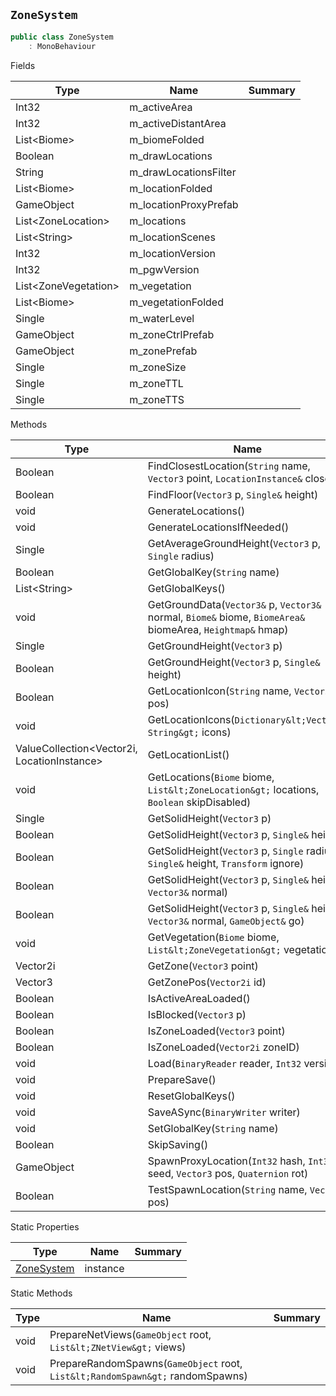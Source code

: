 ## `ZoneSystem`

```csharp
public class ZoneSystem
    : MonoBehaviour

```

Fields

| Type | Name | Summary | 
| --- | --- | --- | 
| Int32 | m_activeArea |  | 
| Int32 | m_activeDistantArea |  | 
| List&lt;Biome&gt; | m_biomeFolded |  | 
| Boolean | m_drawLocations |  | 
| String | m_drawLocationsFilter |  | 
| List&lt;Biome&gt; | m_locationFolded |  | 
| GameObject | m_locationProxyPrefab |  | 
| List&lt;ZoneLocation&gt; | m_locations |  | 
| List&lt;String&gt; | m_locationScenes |  | 
| Int32 | m_locationVersion |  | 
| Int32 | m_pgwVersion |  | 
| List&lt;ZoneVegetation&gt; | m_vegetation |  | 
| List&lt;Biome&gt; | m_vegetationFolded |  | 
| Single | m_waterLevel |  | 
| GameObject | m_zoneCtrlPrefab |  | 
| GameObject | m_zonePrefab |  | 
| Single | m_zoneSize |  | 
| Single | m_zoneTTL |  | 
| Single | m_zoneTTS |  | 


Methods

| Type | Name | Summary | 
| --- | --- | --- | 
| Boolean | FindClosestLocation(`String` name, `Vector3` point, `LocationInstance&` closest) |  | 
| Boolean | FindFloor(`Vector3` p, `Single&` height) |  | 
| void | GenerateLocations() |  | 
| void | GenerateLocationsIfNeeded() |  | 
| Single | GetAverageGroundHeight(`Vector3` p, `Single` radius) |  | 
| Boolean | GetGlobalKey(`String` name) |  | 
| List&lt;String&gt; | GetGlobalKeys() |  | 
| void | GetGroundData(`Vector3&` p, `Vector3&` normal, `Biome&` biome, `BiomeArea&` biomeArea, `Heightmap&` hmap) |  | 
| Single | GetGroundHeight(`Vector3` p) |  | 
| Boolean | GetGroundHeight(`Vector3` p, `Single&` height) |  | 
| Boolean | GetLocationIcon(`String` name, `Vector3&` pos) |  | 
| void | GetLocationIcons(`Dictionary&lt;Vector3, String&gt;` icons) |  | 
| ValueCollection&lt;Vector2i, LocationInstance&gt; | GetLocationList() |  | 
| void | GetLocations(`Biome` biome, `List&lt;ZoneLocation&gt;` locations, `Boolean` skipDisabled) |  | 
| Single | GetSolidHeight(`Vector3` p) |  | 
| Boolean | GetSolidHeight(`Vector3` p, `Single&` height) |  | 
| Boolean | GetSolidHeight(`Vector3` p, `Single` radius, `Single&` height, `Transform` ignore) |  | 
| Boolean | GetSolidHeight(`Vector3` p, `Single&` height, `Vector3&` normal) |  | 
| Boolean | GetSolidHeight(`Vector3` p, `Single&` height, `Vector3&` normal, `GameObject&` go) |  | 
| void | GetVegetation(`Biome` biome, `List&lt;ZoneVegetation&gt;` vegetation) |  | 
| Vector2i | GetZone(`Vector3` point) |  | 
| Vector3 | GetZonePos(`Vector2i` id) |  | 
| Boolean | IsActiveAreaLoaded() |  | 
| Boolean | IsBlocked(`Vector3` p) |  | 
| Boolean | IsZoneLoaded(`Vector3` point) |  | 
| Boolean | IsZoneLoaded(`Vector2i` zoneID) |  | 
| void | Load(`BinaryReader` reader, `Int32` version) |  | 
| void | PrepareSave() |  | 
| void | ResetGlobalKeys() |  | 
| void | SaveASync(`BinaryWriter` writer) |  | 
| void | SetGlobalKey(`String` name) |  | 
| Boolean | SkipSaving() |  | 
| GameObject | SpawnProxyLocation(`Int32` hash, `Int32` seed, `Vector3` pos, `Quaternion` rot) |  | 
| Boolean | TestSpawnLocation(`String` name, `Vector3` pos) |  | 


Static Properties

| Type | Name | Summary | 
| --- | --- | --- | 
| [ZoneSystem](./ZoneSystem.md) | instance |  | 


Static Methods

| Type | Name | Summary | 
| --- | --- | --- | 
| void | PrepareNetViews(`GameObject` root, `List&lt;ZNetView&gt;` views) |  | 
| void | PrepareRandomSpawns(`GameObject` root, `List&lt;RandomSpawn&gt;` randomSpawns) |  | 


